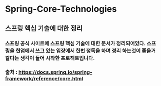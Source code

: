 # Spring-Core-Technologies
## 스프링 핵심 기술에 대한 정리
### 스프링 공식 사이트에 스프링 핵심 기술에 대한 문서가 정리되어있다. 스프링을 현업에서 쓰고 있는 입장에서 한번 정독을 하며 정리 하는것이 좋을거 같다는 생각이 들어 시작한 프로젝트입니다.


### 출처 : <https://docs.spring.io/spring-framework/reference/core.html>
